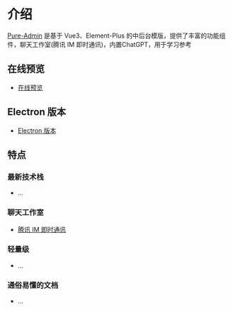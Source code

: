 # 介绍

[Pure-Admin](https://gitee.com/H260788/PureAdmin) 是基于 Vue3、Element-Plus 的中后台模版，提供了丰富的功能组件，聊天工作室(腾讯 IM 即时通讯)，内置ChatGPT，用于学习参考

## 在线预览
- [在线预览](https://pureadmin.cn)

## Electron 版本
- [Electron 版本](https://gitee.com/H260788/PureAdmin/tree/electron/)

## 特点

### 最新技术栈

- ...

### 聊天工作室 

- [腾讯 IM 即时通讯](https://cloud.tencent.com/product/im)

### 轻量级

- ...

### 通俗易懂的文档

- ...
